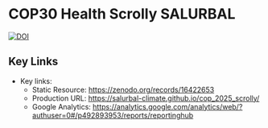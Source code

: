 # COP30 Health Scrolly SALURBAL

<a href="https://doi.org/10.5281/zenodo.16422653"><img src="https://zenodo.org/badge/DOI/10.5281/zenodo.16422653.svg" alt="DOI"></a>

## Key Links

- Key links:
    - Static Resource: https://zenodo.org/records/16422653
    - Production URL: https://salurbal-climate.github.io/cop_2025_scrolly/
    - Google Analytics: https://analytics.google.com/analytics/web/?authuser=0#/p492893953/reports/reportinghub
